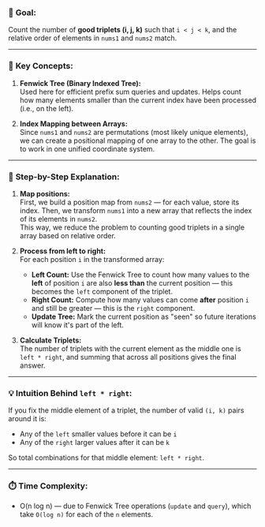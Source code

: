 ### 🎯 **Goal:**
Count the number of **good triplets (i, j, k)** such that `i < j < k`, and the relative order of elements in `nums1` and `nums2` match.

---

### 📌 **Key Concepts:**
1. **Fenwick Tree (Binary Indexed Tree):**  
   Used here for efficient prefix sum queries and updates. Helps count how many elements smaller than the current index have been processed (i.e., on the left).

2. **Index Mapping between Arrays:**  
   Since `nums1` and `nums2` are permutations (most likely unique elements), we can create a positional mapping of one array to the other. The goal is to work in one unified coordinate system.

---

### 🧠 **Step-by-Step Explanation:**

1. **Map positions:**  
   First, we build a position map from `nums2` — for each value, store its index. Then, we transform `nums1` into a new array that reflects the index of its elements in `nums2`.  
   This way, we reduce the problem to counting good triplets in a single array based on relative order.

2. **Process from left to right:**  
   For each position `i` in the transformed array:
   - **Left Count:** Use the Fenwick Tree to count how many values to the **left** of position `i` are also **less than** the current position — this becomes the `left` component of the triplet.
   - **Right Count:** Compute how many values can come **after** position `i` and still be greater — this is the `right` component.
   - **Update Tree:** Mark the current position as "seen" so future iterations will know it's part of the left.

3. **Calculate Triplets:**  
   The number of triplets with the current element as the middle one is `left * right`, and summing that across all positions gives the final answer.

---

### 💡 Intuition Behind `left * right`:
If you fix the middle element of a triplet, the number of valid `(i, k)` pairs around it is:
- Any of the `left` smaller values before it can be `i`
- Any of the `right` larger values after it can be `k`

So total combinations for that middle element: `left * right`.

---

### ⏱️ **Time Complexity:**
- O(n log n) — due to Fenwick Tree operations (`update` and `query`), which take `O(log n)` for each of the `n` elements.

